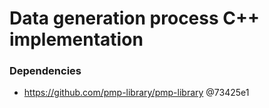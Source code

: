 # Data generation process C++ implementation

### Dependencies

* https://github.com/pmp-library/pmp-library @73425e1
